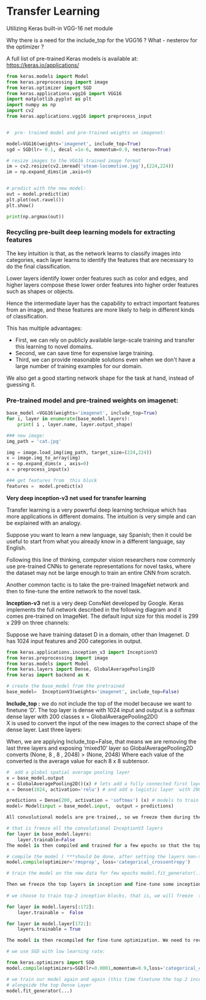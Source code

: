 # Transfer Learning

Utilizing Keras built-in VGG-16 net module

Why there is a need for the include_top for the VGG16 ?
What - nesterov for the optimizer ?


A full list of pre-trained Keras models is available at: https://keras.io/applications/ 

```python
from keras.models import Model
from keras.preprocessing import image
from keras.optimizer import SGD
from keras.applications.vgg16 import VGG16
import matplotlib.pyplot as plt 
import numpy as np
import cv2
from keras.applications.vgg16 import preprocess_input


#  pre- trained model and pre-trained weights on imagenet:

model=VGG16(weights='imagenet', include_top=True)
sgd = SGD(lr= 0.1, decal =1e-6, momentum=0.9, nesterov=True)

# resize images to the VGG16 trained image format
im = cv2.resize(cv2.imread('steam-locomotive.jpg'),(224,224))
im = np.expand_dims(im ,axis=0)


# predict with the new model:
out = model.predict(im)
plt.plot(out.ravel())
plt.show()

print(np.argmax(out))
```



### Recycling pre-built deep learning models for extracting features


The key intuition is that, as the network learns to classify images into categories, each layer learns to identify the features that are necessary to do the final classification.

Lower layers identify lower order features such as color and edges, and higher layers compose these lower order features into higher order features such as shapes or objects.

Hence the intermediate layer has the capability to extract important features from an image, and these features are more likely to help in different kinds of classification. 

This has multiple advantages:   
- First, we can rely on publicly available large-scale training and transfer this learning to novel domains.  
- Second, we can save time for expensive large training.  
- Third, we can provide reasonable solutions even when we don't have a large number of training examples for our domain.  

We also get a good starting network shape for the task at hand, instead of guessing it.

###  Pre-trained model and pre-trained weights on imagenet:

```python
base_model =VGG16(weights='imagenet', include_top=True)
for i, layer in enumerate(base_model.layers):
	print( i , layer.name, layer.output_shape)

### new image:
img_path = 'cat.jpg'

img = image.load_img(img_path, target_size=(224,224))
x = image.img_to_array(img)
x = np.expand_dims(x , axis=0)
x = preprocess_input(x)

### get features from  this block
features =  model.predict(x)
```

**Very deep inception-v3 net used for transfer learning**

Transfer learning is a very powerful deep learning technique which has more applications in different domains. The intuition is very simple and can be explained with an analogy. 

Suppose you want to learn a new language, say Spanish; then it could be useful to start from what you already know in a different language, say English.

Following this line of thinking, computer vision researchers now commonly use pre-trained CNNs to generate representations for novel tasks, where the dataset may not be large enough to train an entire CNN from scratch. 

Another common tactic is to take the pre-trained ImageNet network and then to fine-tune the entire network to the novel task.

**Inception-v3** net is a very deep ConvNet developed by Google. Keras implements the full network described in the following diagram and it comes pre-trained on ImageNet. The default input size for this model is 299 x 299 on three channels:

Suppose we have training dataset D in a domain, other than Imagenet. D has 1024 input features and 200  categories in output.


```python
from keras.applications.inception_v3 import InceptionV3
from keras.preprocessing import image
from keras.models import Model
from keras.layers import Dense, GlobalAveragePooling2D
from keras import backend as K

# create the base_model from the pretrained
base_model=  InceptionV3(weights='imagenet', include_top=False)
```

**Include_top :** we do not include the top of the model because we want to finetune  ‘D’.  The top layer is dense with 1024 input and output is a softmax dense layer with 200 classes
x = GlobalAveragePooling2D()	
X is used to convert the input of the new images to the correct shape of the dense layer.
Last three layers:
	


When,   we are applying Include_top=False, that means we are removing the last three layers and exposing ‘mixed10’ layer so GlobalAveragePooling2D converts
(None, 8 , 8 , 2048)  > (None, 2048)
Where each value of the converted is the average value for each 8 x 8 subtensor.

```python
#  add a global spatial average pooling layer
x = base_model.output
x = GlobalAveragePooling2D()(x) # lets add a fully connected first layer
x = Dense(1024, activation='relu') # and add a logistic layer  with 200 classes as the last layer

predictions = Dense(200, activation = 'softmax') (x) # models to train
model= Model(input = base_model.input,  output = predictions)

All convolutional models are pre-trained,, so we freeze them during the training of the model  

# that is freeze all the convolutional InceptionV3 layers
for layer in base_model.layers:
	layer.trainable=False
The model is then compiled and trained for a few epochs so that the top layers are trained:

# compile the model ( ***should be done, after setting the layers non-trainable)
model.compile(optimizer='rmsprop', loss='categorical_crossentropy')

# train the model on the new data for few epochs model.fit_generator(...)

Then we freeze the top layers in inception and fine-tune some inception layer. In this example, we decide to freeze the first 172 layers (an hyperparameter to tune):
	
# we choose to train top-2 inception blocks, that is, we will freeze  the first # 172 layers and unfreeze the rest:

for layer in model.layers[:172]:
	layer.trainable =  False

for layer in model.layer[172:]:
	layers.trainable = True

The model is then recompiled for fine-tune optimization. We need to recompile the model for these modifications to take effect

# we use SGD with low learning rate:

from keras.optimizers import SGD
model.compile(optimizers=SGD(lr=0.0001,momentum=0.9,loss='categorical_crossentropy'))

# we train our model again and again (this time finetune the top 2 inception block)
# alongside the top Dense Layer
model.fit_generator(...)
```